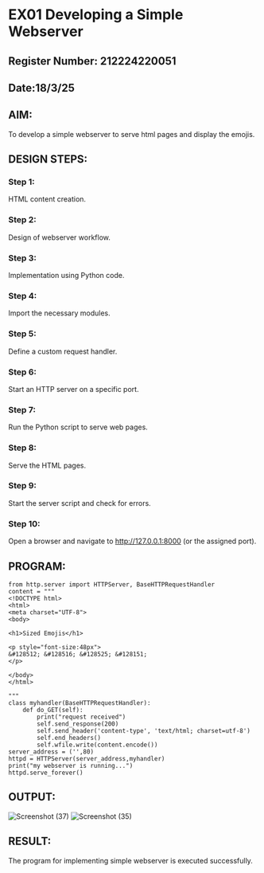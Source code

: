 # EX01 Developing a Simple Webserver
## Register Number: 212224220051
## Date:18/3/25

## AIM:
To develop a simple webserver to serve html pages and display the emojis.

## DESIGN STEPS:
### Step 1: 
HTML content creation.

### Step 2:
Design of webserver workflow.

### Step 3:
Implementation using Python code.

### Step 4:
Import the necessary modules.

### Step 5:
Define a custom request handler.

### Step 6:
Start an HTTP server on a specific port.

### Step 7:
Run the Python script to serve web pages.

### Step 8:
Serve the HTML pages.

### Step 9:
Start the server script and check for errors.

### Step 10:
Open a browser and navigate to http://127.0.0.1:8000 (or the assigned port).

## PROGRAM:
```
from http.server import HTTPServer, BaseHTTPRequestHandler
content = """
<!DOCTYPE html>
<html>
<meta charset="UTF-8">
<body>

<h1>Sized Emojis</h1>

<p style="font-size:48px">
&#128512; &#128516; &#128525; &#128151;
</p>

</body>
</html>

"""
class myhandler(BaseHTTPRequestHandler):
    def do_GET(self):
        print("request received")
        self.send_response(200)
        self.send_header('content-type', 'text/html; charset=utf-8')
        self.end_headers()
        self.wfile.write(content.encode())
server_address = ('',80)
httpd = HTTPServer(server_address,myhandler)
print("my webserver is running...")
httpd.serve_forever()
```


## OUTPUT:
![Screenshot (37)](https://github.com/user-attachments/assets/e3f94483-784b-4940-8d1d-cfa3845302c8)
![Screenshot (35)](https://github.com/user-attachments/assets/df2c489c-c817-42df-b2c4-0b713867f4c5)



## RESULT:
The program for implementing simple webserver is executed successfully.

